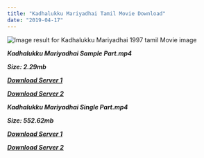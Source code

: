 ```yaml
---
title: "Kadhalukku Mariyadhai Tamil Movie Download"
date: "2019-04-17"
---
```


![Image result for Kadhalukku Mariyadhai 1997 tamil Movie image](https://lh6.googleusercontent.com/ybjU8rWQlz-orP6BHZa1-VRaPma_DgkLtEEBkGKKOkM91_2ZW7388d5gILe99VNb_fKI0aKl05fqqhnEyeP6ouXBOLqdT_A_uwdOl2E-Ashzar_X66yfrHrwCdbdYcYDYg=s412)

**_Kadhalukku Mariyadhai Sample Part.mp4_**

**_Size: 2.29mb_**

**_[Download Server 1](http://b6.wetransfer.vip/files/{001906e6a029aa7b73d4a7534ffe44de21d3d443868dbd2fabdf209edab59abd}20Actor{001906e6a029aa7b73d4a7534ffe44de21d3d443868dbd2fabdf209edab59abd}20Hits{001906e6a029aa7b73d4a7534ffe44de21d3d443868dbd2fabdf209edab59abd}20Collection/Vijay{001906e6a029aa7b73d4a7534ffe44de21d3d443868dbd2fabdf209edab59abd}20{001906e6a029aa7b73d4a7534ffe44de21d3d443868dbd2fabdf209edab59abd}20Movies{001906e6a029aa7b73d4a7534ffe44de21d3d443868dbd2fabdf209edab59abd}20Collection/Kadhalukku{001906e6a029aa7b73d4a7534ffe44de21d3d443868dbd2fabdf209edab59abd}20Mariyadhai{001906e6a029aa7b73d4a7534ffe44de21d3d443868dbd2fabdf209edab59abd}20(1997)/Kadhalukku{001906e6a029aa7b73d4a7534ffe44de21d3d443868dbd2fabdf209edab59abd}20Mariyadhai{001906e6a029aa7b73d4a7534ffe44de21d3d443868dbd2fabdf209edab59abd}20Mp4{001906e6a029aa7b73d4a7534ffe44de21d3d443868dbd2fabdf209edab59abd}20HD/Kadhalukku{001906e6a029aa7b73d4a7534ffe44de21d3d443868dbd2fabdf209edab59abd}20Mariyadhai{001906e6a029aa7b73d4a7534ffe44de21d3d443868dbd2fabdf209edab59abd}20HD{001906e6a029aa7b73d4a7534ffe44de21d3d443868dbd2fabdf209edab59abd}20Sample.mp4)_**

**_[Download Server 2](http://b6.wetransfer.vip/files/{001906e6a029aa7b73d4a7534ffe44de21d3d443868dbd2fabdf209edab59abd}20Actor{001906e6a029aa7b73d4a7534ffe44de21d3d443868dbd2fabdf209edab59abd}20Hits{001906e6a029aa7b73d4a7534ffe44de21d3d443868dbd2fabdf209edab59abd}20Collection/Vijay{001906e6a029aa7b73d4a7534ffe44de21d3d443868dbd2fabdf209edab59abd}20{001906e6a029aa7b73d4a7534ffe44de21d3d443868dbd2fabdf209edab59abd}20Movies{001906e6a029aa7b73d4a7534ffe44de21d3d443868dbd2fabdf209edab59abd}20Collection/Kadhalukku{001906e6a029aa7b73d4a7534ffe44de21d3d443868dbd2fabdf209edab59abd}20Mariyadhai{001906e6a029aa7b73d4a7534ffe44de21d3d443868dbd2fabdf209edab59abd}20(1997)/Kadhalukku{001906e6a029aa7b73d4a7534ffe44de21d3d443868dbd2fabdf209edab59abd}20Mariyadhai{001906e6a029aa7b73d4a7534ffe44de21d3d443868dbd2fabdf209edab59abd}20Mp4{001906e6a029aa7b73d4a7534ffe44de21d3d443868dbd2fabdf209edab59abd}20HD/Kadhalukku{001906e6a029aa7b73d4a7534ffe44de21d3d443868dbd2fabdf209edab59abd}20Mariyadhai{001906e6a029aa7b73d4a7534ffe44de21d3d443868dbd2fabdf209edab59abd}20HD{001906e6a029aa7b73d4a7534ffe44de21d3d443868dbd2fabdf209edab59abd}20Sample.mp4)_**

**_Kadhalukku Mariyadhai Single Part.mp4_**

**_Size: 552.62mb_**

**_[Download Server 1](http://b6.wetransfer.vip/files/{001906e6a029aa7b73d4a7534ffe44de21d3d443868dbd2fabdf209edab59abd}20Actor{001906e6a029aa7b73d4a7534ffe44de21d3d443868dbd2fabdf209edab59abd}20Hits{001906e6a029aa7b73d4a7534ffe44de21d3d443868dbd2fabdf209edab59abd}20Collection/Vijay{001906e6a029aa7b73d4a7534ffe44de21d3d443868dbd2fabdf209edab59abd}20{001906e6a029aa7b73d4a7534ffe44de21d3d443868dbd2fabdf209edab59abd}20Movies{001906e6a029aa7b73d4a7534ffe44de21d3d443868dbd2fabdf209edab59abd}20Collection/Kadhalukku{001906e6a029aa7b73d4a7534ffe44de21d3d443868dbd2fabdf209edab59abd}20Mariyadhai{001906e6a029aa7b73d4a7534ffe44de21d3d443868dbd2fabdf209edab59abd}20(1997)/Kadhalukku{001906e6a029aa7b73d4a7534ffe44de21d3d443868dbd2fabdf209edab59abd}20Mariyadhai{001906e6a029aa7b73d4a7534ffe44de21d3d443868dbd2fabdf209edab59abd}20Mp4{001906e6a029aa7b73d4a7534ffe44de21d3d443868dbd2fabdf209edab59abd}20HD/Kadhalukku{001906e6a029aa7b73d4a7534ffe44de21d3d443868dbd2fabdf209edab59abd}20Mariyadhai{001906e6a029aa7b73d4a7534ffe44de21d3d443868dbd2fabdf209edab59abd}20HD.mp4)_**

**_[Download Server 2](http://b6.wetransfer.vip/files/{001906e6a029aa7b73d4a7534ffe44de21d3d443868dbd2fabdf209edab59abd}20Actor{001906e6a029aa7b73d4a7534ffe44de21d3d443868dbd2fabdf209edab59abd}20Hits{001906e6a029aa7b73d4a7534ffe44de21d3d443868dbd2fabdf209edab59abd}20Collection/Vijay{001906e6a029aa7b73d4a7534ffe44de21d3d443868dbd2fabdf209edab59abd}20{001906e6a029aa7b73d4a7534ffe44de21d3d443868dbd2fabdf209edab59abd}20Movies{001906e6a029aa7b73d4a7534ffe44de21d3d443868dbd2fabdf209edab59abd}20Collection/Kadhalukku{001906e6a029aa7b73d4a7534ffe44de21d3d443868dbd2fabdf209edab59abd}20Mariyadhai{001906e6a029aa7b73d4a7534ffe44de21d3d443868dbd2fabdf209edab59abd}20(1997)/Kadhalukku{001906e6a029aa7b73d4a7534ffe44de21d3d443868dbd2fabdf209edab59abd}20Mariyadhai{001906e6a029aa7b73d4a7534ffe44de21d3d443868dbd2fabdf209edab59abd}20Mp4{001906e6a029aa7b73d4a7534ffe44de21d3d443868dbd2fabdf209edab59abd}20HD/Kadhalukku{001906e6a029aa7b73d4a7534ffe44de21d3d443868dbd2fabdf209edab59abd}20Mariyadhai{001906e6a029aa7b73d4a7534ffe44de21d3d443868dbd2fabdf209edab59abd}20HD.mp4)_**
